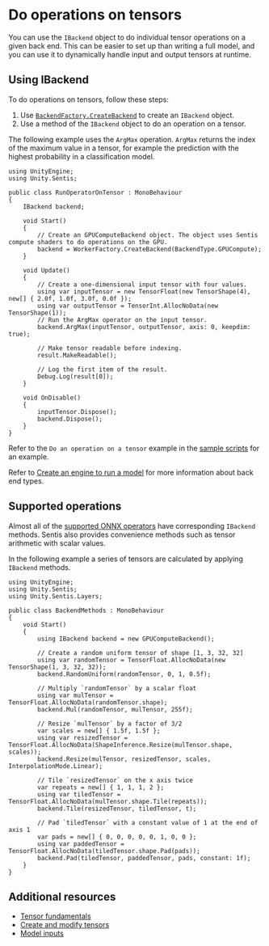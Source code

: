 # Do operations on tensors

You can use the `IBackend` object to do individual tensor operations on a given back end. This can be easier to set up than writing a full model, and you can use it to dynamically handle input and output tensors at runtime.

## Using IBackend

To do operations on tensors, follow these steps:

1. Use [`BackendFactory.CreateBackend`](xref:Unity.Sentis.BackendFactory.CreateBackend(Unity.Sentis.BackendType)) to create an `IBackend` object.
2. Use a method of the `IBackend` object to do an operation on a tensor.

The following example uses the `ArgMax` operation. `ArgMax` returns the index of the maximum value in a tensor, for example the prediction with the highest probability in a classification model.

``` 
using UnityEngine;
using Unity.Sentis;

public class RunOperatorOnTensor : MonoBehaviour
{
    IBackend backend;

    void Start()
    {
        // Create an GPUComputeBackend object. The object uses Sentis compute shaders to do operations on the GPU.
        backend = WorkerFactory.CreateBackend(BackendType.GPUCompute);
    }
    
    void Update()
    {
        // Create a one-dimensional input tensor with four values.
        using var inputTensor = new TensorFloat(new TensorShape(4), new[] { 2.0f, 1.0f, 3.0f, 0.0f });
        using var outputTensor = TensorInt.AllocNoData(new TensorShape(1));
        // Run the ArgMax operator on the input tensor.
        backend.ArgMax(inputTensor, outputTensor, axis: 0, keepdim: true);

        // Make tensor readable before indexing.
        result.MakeReadable();

        // Log the first item of the result.
        Debug.Log(result[0]);
    }

    void OnDisable()
    {
        inputTensor.Dispose();
        backend.Dispose();
    }
}
```

Refer to the `Do an operation on a tensor` example in the [sample scripts](package-samples.md) for an example.

Refer to [Create an engine to run a model](create-an-engine.md) for more information about back end types.

## Supported operations

Almost all of the [supported ONNX operators](supported-operators.md) have corresponding `IBackend` methods. Sentis also provides convenience methods such as tensor arithmetic with scalar values.

In the following example a series of tensors are calculated by applying `IBackend` methods.

``` 
using UnityEngine;
using Unity.Sentis;
using Unity.Sentis.Layers;

public class BackendMethods : MonoBehaviour
{
    void Start()
    {
        using IBackend backend = new GPUComputeBackend();

        // Create a random uniform tensor of shape [1, 3, 32, 32]
        using var randomTensor = TensorFloat.AllocNoData(new TensorShape(1, 3, 32, 32));
        backend.RandomUniform(randomTensor, 0, 1, 0.5f);

        // Multiply `randomTensor` by a scalar float
        using var mulTensor = TensorFloat.AllocNoData(randomTensor.shape);
        backend.Mul(randomTensor, mulTensor, 255f);

        // Resize `mulTensor` by a factor of 3/2
        var scales = new[] { 1.5f, 1.5f };
        using var resizedTensor = TensorFloat.AllocNoData(ShapeInference.Resize(mulTensor.shape, scales));
        backend.Resize(mulTensor, resizedTensor, scales, InterpolationMode.Linear);

        // Tile `resizedTensor` on the x axis twice
        var repeats = new[] { 1, 1, 1, 2 };
        using var tiledTensor = TensorFloat.AllocNoData(mulTensor.shape.Tile(repeats));
        backend.Tile(resizedTensor, tiledTensor, t);

        // Pad `tiledTensor` with a constant value of 1 at the end of axis 1
        var pads = new[] { 0, 0, 0, 0, 0, 1, 0, 0 };
        using var paddedTensor = TensorFloat.AllocNoData(tiledTensor.shape.Pad(pads));
        backend.Pad(tiledTensor, paddedTensor, pads, constant: 1f);
    }
}
```

## Additional resources

- [Tensor fundamentals](tensor-fundamentals.md)
- [Create and modify tensors](do-basic-tensor-operations.md)
- [Model inputs](models-concept.md#model-inputs)
